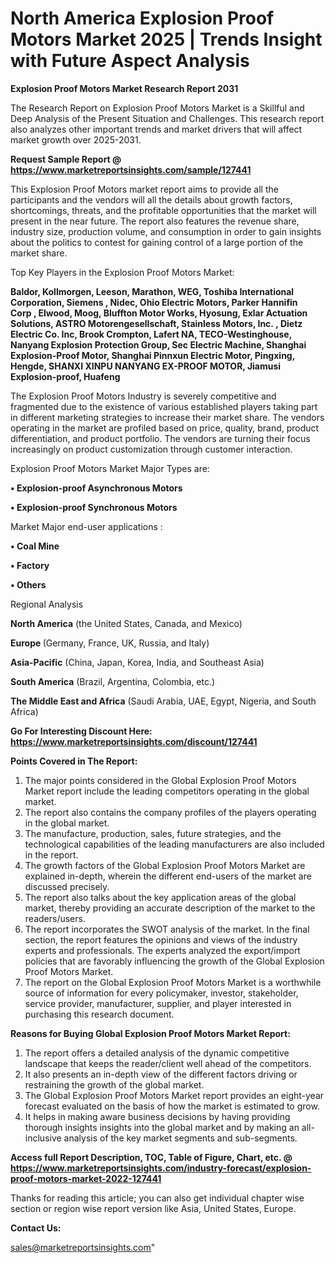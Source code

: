  # North America Explosion Proof Motors Market 2025 | Trends Insight with Future Aspect Analysis

<strong>Explosion Proof Motors Market Research Report 2031</strong>

The Research Report on Explosion Proof Motors Market is a Skillful and Deep Analysis of the Present Situation and Challenges. This research report also analyzes other important trends and market drivers that will affect market growth over 2025-2031.

<strong>Request Sample Report @ <a href=https://www.marketreportsinsights.com/sample/127441>https://www.marketreportsinsights.com/sample/127441</a></strong>

This Explosion Proof Motors market report aims to provide all the participants and the vendors will all the details about growth factors, shortcomings, threats, and the profitable opportunities that the market will present in the near future. The report also features the revenue share, industry size, production volume, and consumption in order to gain insights about the politics to contest for gaining control of a large portion of the market share.

Top Key Players in the Explosion Proof Motors Market:

<strong>Baldor, Kollmorgen, Leeson, Marathon, WEG, Toshiba International Corporation, Siemens , Nidec, Ohio Electric Motors, Parker Hannifin Corp , Elwood, Moog, Bluffton Motor Works, Hyosung, Exlar Actuation Solutions, ASTRO Motorengesellschaft, Stainless Motors, Inc. , Dietz Electric Co. Inc, Brook Crompton, Lafert NA, TECO-Westinghouse, Nanyang Explosion Protection Group, Sec Electric Machine, Shanghai Explosion-Proof Motor, Shanghai Pinnxun Electric Motor, Pingxing, Hengde, SHANXI XINPU NANYANG EX-PROOF MOTOR, Jiamusi Explosion-proof, Huafeng</strong>

The Explosion Proof Motors Industry is severely competitive and fragmented due to the existence of various established players taking part in different marketing strategies to increase their market share. The vendors operating in the market are profiled based on price, quality, brand, product differentiation, and product portfolio. The vendors are turning their focus increasingly on product customization through customer interaction.

Explosion Proof Motors Market Major Types are:

<strong>• Explosion-proof Asynchronous Motors

• Explosion-proof Synchronous Motors</strong>

Market Major end-user applications :

<strong>• Coal Mine

• Factory

• Others</strong>

Regional Analysis

</u><strong><b>North America</b></strong> (the United States, Canada, and Mexico)

<strong><b>Europe </b></strong>(Germany, France, UK, Russia, and Italy)

<strong><b>Asia-Pacific</b></strong> (China, Japan, Korea, India, and Southeast Asia)

<strong><b>South America</b></strong> (Brazil, Argentina, Colombia, etc.)

<strong><b>The Middle East and Africa</b></strong> (Saudi Arabia, UAE, Egypt, Nigeria, and South Africa)

<strong>Go For Interesting Discount Here: <a href=https://www.marketreportsinsights.com/discount/127441>https://www.marketreportsinsights.com/discount/127441</a></strong>

<strong>Points Covered in The Report:</strong>
<ol>
  <li>The major points considered in the Global Explosion Proof Motors Market report include the leading competitors operating in the global market.</li>
  <li>The report also contains the company profiles of the players operating in the global market.</li>
  <li>The manufacture, production, sales, future strategies, and the technological capabilities of the leading manufacturers are also included in the report.</li>
  <li>The growth factors of the Global Explosion Proof Motors Market are explained in-depth, wherein the different end-users of the market are discussed precisely.</li>
  <li>The report also talks about the key application areas of the global market, thereby providing an accurate description of the market to the readers/users.</li>
  <li>The report incorporates the SWOT analysis of the market. In the final section, the report features the opinions and views of the industry experts and professionals. The experts analyzed the export/import policies that are favorably influencing the growth of the Global Explosion Proof Motors Market.</li>
  <li>The report on the Global Explosion Proof Motors Market is a worthwhile source of information for every policymaker, investor, stakeholder, service provider, manufacturer, supplier, and player interested in purchasing this research document.</li>
</ol>
<strong>Reasons for Buying Global Explosion Proof Motors Market Report:</strong>

<ol>
  <li>The report offers a detailed analysis of the dynamic competitive landscape that keeps the reader/client well ahead of the competitors.</li>
  <li>It also presents an in-depth view of the different factors driving or restraining the growth of the global market.</li>
  <li>The Global Explosion Proof Motors Market report provides an eight-year forecast evaluated on the basis of how the market is estimated to grow.</li>
  <li>It helps in making aware business decisions by having providing thorough insights insights into the global market and by making an all-inclusive analysis of the key market segments and sub-segments.</li>
</ol>
<strong>Access full Report Description, TOC, Table of Figure, Chart, etc. @ <a href=https://www.marketreportsinsights.com/industry-forecast/explosion-proof-motors-market-2022-127441>https://www.marketreportsinsights.com/industry-forecast/explosion-proof-motors-market-2022-127441</a></strong>


Thanks for reading this article; you can also get individual chapter wise section or region wise report version like Asia, United States, Europe.

<strong>Contact Us:</strong>

sales@marketreportsinsights.com"
